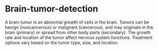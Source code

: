 # Brain-tumor-detection
A brain tumor is an abnormal growth of cells in the brain. Tumors can be benign (noncancerous) or malignant (cancerous), and may originate in the brain (primary) or spread from other body parts (secondary). The growth rate and location of the tumor affect nervous system functions. Treatment options vary based on the tumor type, size, and location.

